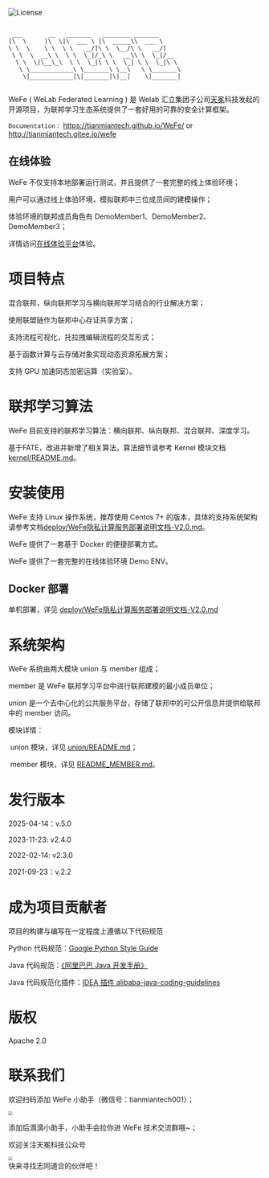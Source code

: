 ![License](https://img.shields.io/badge/License-Apache%202.0-blue.svg)

```text
 
 ___       __   _______   ________ _______      
|\  \     |\  \|\  ___ \ |\  _____\\  ___ \     
\ \  \    \ \  \ \   __/|\ \  \__/\ \   __/|    
 \ \  \  __\ \  \ \  \_|/_\ \   __\\ \  \_|/__  
  \ \  \|\__\_\  \ \  \_|\ \ \  \_| \ \  \_|\ \ 
   \ \____________\ \_______\ \__\   \ \_______\
    \|____________|\|_______|\|__|    \|_______|


```

WeFe ( WeLab Federated Learning ) 是 Welab 汇立集团子公司[天冕](https://www.tianmiantech.com)科技发起的开源项目，为联邦学习生态系统提供了一套好用的可靠的安全计算框架。

`Documentation：` https://tianmiantech.github.io/WeFe/ or http://tianmiantech.gitee.io/wefe


## 在线体验

WeFe 不仅支持本地部署运行测试，并且提供了一套完整的线上体验环境；

用户可以通过线上体验环境，模拟联邦中三位成员间的建模操作；

体验环境的联邦成员角色有 DemoMember1、DemoMember2、DemoMember3；

详情访问[在线体验平台](https://tianmiantech.com/federal)体验。

# 项目特点

混合联邦，纵向联邦学习与横向联邦学习结合的行业解决方案；

使用联盟链作为联邦中心存证共享方案；

支持流程可视化，托拉拽编辑流程的交互形式；

基于函数计算与云存储对象实现动态资源拓展方案；

支持 GPU 加速同态加密运算（实验室）。


# 联邦学习算法

WeFe 目前支持的联邦学习算法：横向联邦、纵向联邦、混合联邦、深度学习。

基于FATE，改进并新增了相关算法，算法细节请参考 Kernel 模块文档 [kernel/README.md](./kernel)。

# 安装使用

WeFe 支持 Linux 操作系统，推荐使用 Centos 7+ 的版本，具体的支持系统架构请参考文档[deploy/WeFe隐私计算服务部署说明文档-V2.0.md](./deploy/WeFe隐私计算服务部署说明文档-V2.0.md)。

WeFe 提供了一套基于 Docker 的便捷部署方式。

WeFe 提供了一套完整的在线体验环境 Demo ENV。

## Docker 部署

单机部署，详见 [deploy/WeFe隐私计算服务部署说明文档-V2.0.md](./deploy/WeFe隐私计算服务部署说明文档-V2.0.md)

# 系统架构

WeFe 系统由两大模块 union 与 member 组成；

member 是 WeFe 联邦学习平台中进行联邦建模的最小成员单位；

union 是一个去中心化的公共服务平台，存储了联邦中的可公开信息并提供给联邦中的 member 访问。

模块详情：

​	union 模块，详见 [union/README.md](./union)；

​	member 模块，详见 [README_MEMBER.md](./README_MEMBER.md)。

# 发行版本
2025-04-14：v.5.0

2023-11-23: v2.4.0

2022-02-14: v2.3.0

2021-09-23：v.2.2

# 成为项目贡献者

项目的构建与编写在一定程度上遵循以下代码规范

Python 代码规范：[Google Python Style Guide](https://google.github.io/styleguide/pyguide.html)

Java 代码规范：[《阿里巴巴 Java 开发手册》](https://github.com/alibaba/p3c)

Java 代码规范化插件：[IDEA 插件 alibaba-java-coding-guidelines](https://plugins.jetbrains.com/plugin/10046-alibaba-java-coding-guidelines)

# 版权

Apache 2.0

# 联系我们

欢迎扫码添加 WeFe 小助手（微信号：tianmiantech001）；

<div align=left>
  <img src="./images/WeFeWechatQR03.png" style="zoom:50%;" />
</div>

添加后滴滴小助手，小助手会拉你进 WeFe 技术交流群哦~；

欢迎关注天冕科技公众号
<div align=left>
  <img src="./images/TianmianOfficialAccount.jpg" style="zoom:50%;" />
</div>
快来寻找志同道合的伙伴吧！